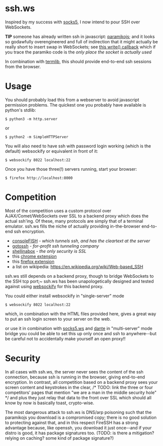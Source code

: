 ssh.ws
======

Inspired by my success with [socks5](http://github.com/kousu/socks5.ws), I now intend to pour SSH over WebSockets.

**TIP** someone has already written ssh in javascript: [paramikojs](https://github.com/mimecuvalo/paramikojs); and it looks so godawfully overengineered and full of indirection that it might actually be really short to insert swap in WebSockets; see [this write() callback](https://github.com/mimecuvalo/firessh/blob/b31e19b7b058f7507e5c2c3251c16f50ad322d85/src/content/js/connection/ssh2.js#L127) which if you trace the paramiko code is the *only place the socket is actually used*

In combination with [termlib](http://www.masswerk.at/termlib/), this should provide end-to-end ssh sessions from the browser.

Usage
=====

You should probably load this from a webserver to avoid javascript permission problems. The quickest one you probably have available is python's stdlib:

```
$ python3 -m http.server
```
or
```
$ python2 -m SimpleHTTPServer
```

You will also need to have ssh with password login working (which is the default) websockify or equivalent in front of it:
```
$ websockify 8022 localhost:22
```

Once you have those three(!) servers running, start your browser:
```
$ firefox http://localhost:8000
```

Competition
===========

Most of the competition uses a custom protocol over AJAX/Comet/WebSockets over SSL to a backend proxy which does the actual ssh'ing.
Of these, many protocols are simply that of a terminal emulator.
ssh.ws fills the niche of actually providing in-the-browser end-to-end ssh encryption.


* [consoleFISH](http://serfish.com/console/) - _which tunnels ssh, and has the cleartext at the server_
* [gotossh](http://www.gotossh.com/) - _for-profit ssh tunneling company_
* [shellinabox](https://code.google.com/p/shellinabox/) - _the only security is SSL_
* this [chrome extension](https://chrome.google.com/webstore/detail/secure-shell/pnhechapfaindjhompbnflcldabbghjo)
* this [firefox extension](http://firessh.mozdev.org/developers.html)
* a list on wikipedia: https://en.wikipedia.org/wiki/Web-based_SSH


ssh.ws still depends on a backend proxy, though to bridge WebSockets to the SSH tcp port;~
ssh.ws has been unapologetically designed and tested against using [websockify](https://github.com/kanaka/websockify/) for this backend proxy.

You could either install websockify in "single-server" mode
```
$ websockify 8022 localhost:22
```
which, in combination with the HTML files provided here, gives a great way to put an ssh login screen to your server on the web.

or use it in combination with [socks5.ws](http://github.com/kousu/socks5.ws) and [dante](http://www.inet.no/dante/) in "multi-server" mode
bridge you could be able to set this up only once and ssh to anywhere--but be careful not to accidentally make yourself an open proxy!!


Security
========

In all cases with ssh.ws, the server never sees the content of the ssh connection,
because ssh is running in the browser, giving end-to-end encryption.
In contrast, all competition based on a backend proxy sees your screen content and keystrokes in the clear, /* TODO: link the three or four competitors' pages that mention "we are a man in the middle security hole" */
and plus they just relay that data to the front over SSL which should all know by now is basically toast, crypto-wise.

The most dangerous attack to ssh.ws is DNS/arp poisoning such that the paramikojs you download is a compromised copy;
there is no good solution to protecting against that, and in this respect FireSSH has a strong advantage because,
like openssh, you download it just once--and if your distro is good, it has package signatures too.
(TODO: is there a mitigation? relying on caching? some kind of package signature?)

